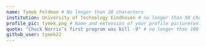 ```yaml
---
name: Tymek Feldman # No longer than 28 characters
institution: University of Technology Eindhoven # no longer than 58 characters
profile_pic: tymek.png # Name and extension of your profile picture(ex. mona.png)
quote: "Chuck Norris’s first program was kill -9" # no longer than 100 characters
github_user: tymek22
---
```

